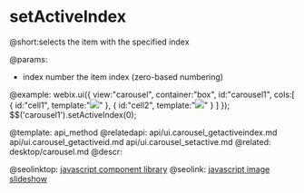 setActiveIndex
=============

@short:selects the item with the specified index
	
@params:
- index		number	the item index (zero-based numbering)


@example:
webix.ui({
    view:"carousel",
    container:"box",
    id:"carousel1",
    cols:[
       { id:"cell1", template:"<img src='spring.jpg'/>" },
       { id:"cell2", template:"<img src='summer.jpg'/>" }
    ]
});
$$('carousel1').setActiveIndex(0);



@template:	api_method
@relatedapi:
    api/ui.carousel_getactiveindex.md
	api/ui.carousel_getactiveid.md
    api/ui.carousel_setactive.md
@related:
	desktop/carousel.md
@descr:



@seolinktop: [javascript component library](https://webix.com)
@seolink: [javascript image slideshow](https://webix.com/widget/carousel/)